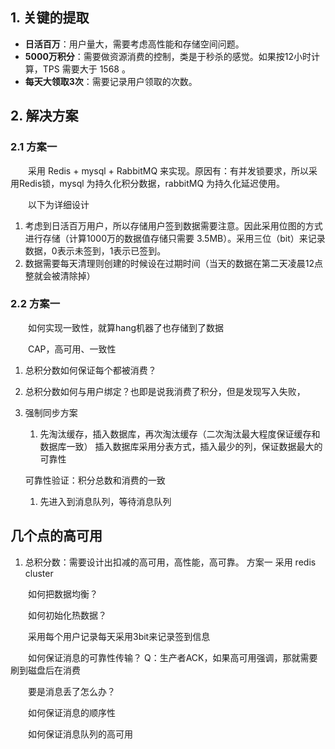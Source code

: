 ## 1. 关键的提取

* **日活百万**：用户量大，需要考虑高性能和存储空间问题。
* **5000万积分**：需要做资源消费的控制，类是于秒杀的感觉。如果按12小时计算，TPS 需要大于 1568 。
* **每天大领取3次**：需要记录用户领取的次数。

## 2. 解决方案

### 2.1 方案一

　　采用 Redis + mysql + RabbitMQ 来实现。原因有：有并发锁要求，所以采用Redis锁，mysql 为持久化积分数据，rabbitMQ 为持久化延迟使用。

　　以下为详细设计

1. 考虑到日活百万用户，所以存储用户签到数据需要注意。因此采用位图的方式进行存储（计算1000万的数据值存储只需要 3.5MB）。采用三位（bit）来记录数据，0表示未签到，1表示已签到。
2. 数据需要每天清理则创建的时候设在过期时间（当天的数据在第二天凌晨12点整就会被清除掉）

### 2.2 方案一

　　如何实现一致性，就算hang机器了也存储到了数据

　　CAP，高可用、一致性

1. 总积分数如何保证每个都被消费？
2. 总积分数如何与用户绑定？也即是说我消费了积分，但是发现写入失败，
3. 强制同步方案
   1. 先淘汰缓存，插入数据库，再次淘汰缓存（二次淘汰最大程度保证缓存和数据库一致）
      插入数据库采用分表方式，插入最少的列，保证数据最大的可靠性

   可靠性验证：积分总数和消费的一致
   1. 先进入到消息队列，等待消息队列

## 几个点的高可用

1. 总积分数：需要设计出扣减的高可用，高性能，高可靠。
   方案一
   采用 redis cluster

　　如何把数据均衡？

　　如何初始化热数据？

　　采用每个用户记录每天采用3bit来记录签到信息

　　如何保证消息的可靠性传输？
Q：生产者ACK，如果高可用强调，那就需要刷到磁盘后在消费

　　要是消息丢了怎么办？

　　如何保证消息的顺序性

　　如何保证消息队列的高可用
